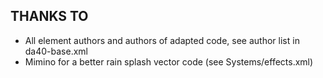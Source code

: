 ##	THANKS TO
* All element authors and authors of adapted code, see author list in da40-base.xml
* Mimino for a better rain splash vector code (see Systems/effects.xml)
